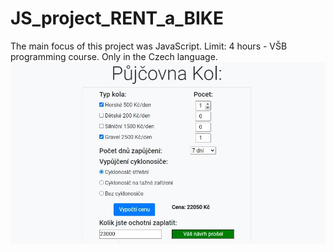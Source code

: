 # JS_project_RENT_a_BIKE
The main focus of this project was JavaScript. Limit: 4 hours - VŠB programming course. Only in the Czech language.
![Screenshot](2_Kolosalon.jpg)
